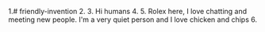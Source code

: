 1.# friendly-invention
2.
3. Hi humans 
4.
5. Rolex here, I love chatting and meeting new people. I'm a very quiet person and I love chicken and chips 
6. 
